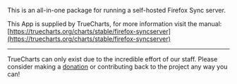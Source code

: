 This is an all-in-one package for running a self-hosted Firefox Sync server.

This App is supplied by TrueCharts, for more information visit the manual: [https://truecharts.org/charts/stable/firefox-syncserver](https://truecharts.org/charts/stable/firefox-syncserver)

---

TrueCharts can only exist due to the incredible effort of our staff.
Please consider making a [donation](https://truecharts.org/about/sponsor) or contributing back to the project any way you can!
